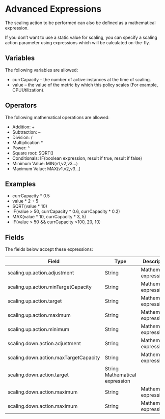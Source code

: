 # Advanced Expressions

The scaling action to be performed can also be defined as a mathematical expression.

If you don’t want to use a static value for scaling, you can specify a scaling action parameter using expressions which will be calculated on-the-fly.

## Variables

The following variables are allowed:
* currCapacity – the number of active instances at the time of scaling.
* value – the value of the metric by which this policy scales (For example, CPUUtilization).

## Operators
The following mathematical operations are allowed:
* Addition: +
* Subtraction: –
* Division: /
* Multiplication *
* Power: ^
* Square root: SQRT()
* Conditionals: IF(boolean expression, result if true, result if false)
* Minimum Value: MIN(v1,v2,v3…)
* Maximum Value: MAX(v1,v2,v3…)

## Examples
* currCapacity * 0.5
* value * 2 + 5
* SQRT(value * 10)
* IF(value > 50, currCapacity * 0.6, currCapacity * 0.2)
* MAX(value * 10, currCapacity * 3, 5)
* IF(value > 50 && currCapacity <100, 20, 10)

## Fields

The fields below accept these expressions:

|Field|Type|Description|
|---|---|---|
|scaling.up.action.adjustment	|String	|Mathematical expression|
|scaling.up.action.minTargetCapacity	|String	|Mathematical expression|
|scaling.up.action.target	|String	|Mathematical expression|
|scaling.up.action.maximum	|String	|Mathematical expression|
|scaling.up.action.minimum	|String	|Mathematical expression|
|scaling.down.action.adjustment	|String	|Mathematical expression|
|scaling.down.action.maxTargetCapacity	|String	|Mathematical expression|
|scaling.down.action.target	|String	Mathematical expression|
|scaling.down.action.maximum	|String	|Mathematical expression|
|scaling.down.action.maximum	|String	|Mathematical expression|

